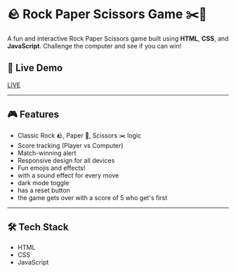 # 🪨 Rock Paper Scissors Game ✂️📄

A fun and interactive Rock Paper Scissors game built using **HTML**, **CSS**, and **JavaScript**. Challenge the computer and see if you can win!

## 🔗 Live Demo

[LIVE](https://livedemo07.netlify.app/)  

---

## 🎮 Features

- Classic Rock 🪨, Paper 📄, Scissors ✂️ logic
- Score tracking (Player vs Computer)
- Match-winning alert
- Responsive design for all devices
- Fun emojis and effects!
- with a sound effect for every move
- dark mode toggle
- has a reset button
- the game gets over with a score of 5 who get's first

---

## 🛠️ Tech Stack

- HTML
- CSS
- JavaScript

